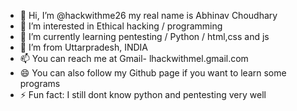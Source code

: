 - 👋 Hi, I’m @hackwithme26 my real name is Abhinav Choudhary
- 👀 I’m interested in Ethical hacking / programming
- 🌱 I’m currently learning pentesting / Python / html,css and js
- 💞️ I’m from Uttarpradesh, INDIA
- 📫 You can reach me at Gmail- lhackwithmel.gmail.com
- 😄 You can also follow my Github page if you want to learn some programs
- ⚡ Fun fact: I still dont know python and pentesting very well

<!---
hackwithme26/hackwithme26 is a ✨ special ✨ repository because its `README.md` (this file) appears on your GitHub profile.
You can click the Preview link to take a look at your changes.
--->
